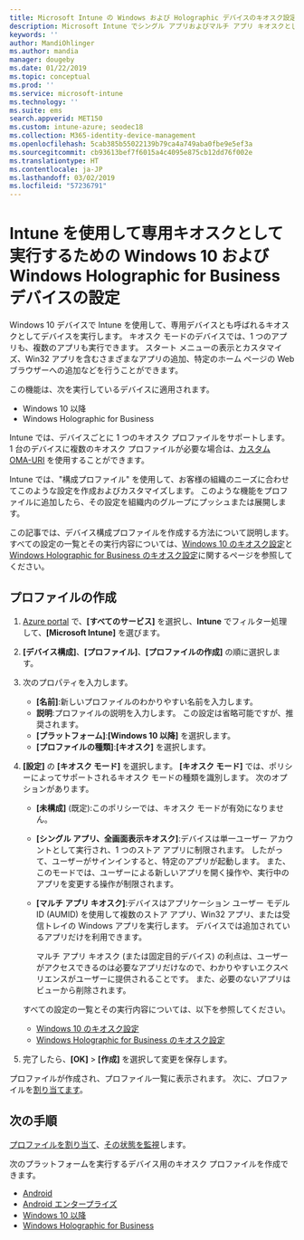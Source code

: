 ```yaml
---
title: Microsoft Intune の Windows および Holographic デバイスのキオスク設定 - Azure | Microsoft Docs
description: Microsoft Intune でシングル アプリおよびマルチ アプリ キオスクとして Windows 10 (以降) および Windows Holographic for Business デバイスを構成し、スタート メニューのカスタマイズ、アプリの追加、タスク バーの表示、および Web ブラウザーの構成を行います。
keywords: ''
author: MandiOhlinger
ms.author: mandia
manager: dougeby
ms.date: 01/22/2019
ms.topic: conceptual
ms.prod: ''
ms.service: microsoft-intune
ms.technology: ''
ms.suite: ems
search.appverid: MET150
ms.custom: intune-azure; seodec18
ms.collection: M365-identity-device-management
ms.openlocfilehash: 5cab385b55022139b79ca4a749aba0fbe9e5ef3a
ms.sourcegitcommit: cb93613bef7f6015a4c4095e875cb12dd76f002e
ms.translationtype: HT
ms.contentlocale: ja-JP
ms.lasthandoff: 03/02/2019
ms.locfileid: "57236791"
---
```

# <a name="windows-10-and-windows-holographic-for-business-device-settings-to-run-as-a-dedicated-kiosk-using-intune"></a>Intune を使用して専用キオスクとして実行するための Windows 10 および Windows Holographic for Business デバイスの設定

Windows 10 デバイスで Intune を使用して、専用デバイスとも呼ばれるキオスクとしてデバイスを実行します。 キオスク モードのデバイスでは、1 つのアプリも、複数のアプリも実行できます。 スタート メニューの表示とカスタマイズ、Win32 アプリを含むさまざまなアプリの追加、特定のホーム ページの Web ブラウザーへの追加などを行うことができます。 

この機能は、次を実行しているデバイスに適用されます。

- Windows 10 以降
- Windows Holographic for Business

Intune では、デバイスごとに 1 つのキオスク プロファイルをサポートします。 1 台のデバイスに複数のキオスク プロファイルが必要な場合は、[カスタム OMA-URI](custom-settings-windows-10.md) を使用することができます。

Intune では、"構成プロファイル" を使用して、お客様の組織のニーズに合わせてこのような設定を作成およびカスタマイズします。 このような機能をプロファイルに追加したら、その設定を組織内のグループにプッシュまたは展開します。

この記事では、デバイス構成プロファイルを作成する方法について説明します。 すべての設定の一覧とその実行内容については、[Windows 10 のキオスク設定](kiosk-settings-windows.md)と [Windows Holographic for Business のキオスク設定](kiosk-settings-holographic.md)に関するページを参照してください。

## <a name="create-the-profile"></a>プロファイルの作成

1. [Azure portal](https://portal.azure.com) で、**[すべてのサービス]** を選択し、**Intune** でフィルター処理して、**[Microsoft Intune]** を選びます。
2. **[デバイス構成]**、**[プロファイル]**、**[プロファイルの作成]** の順に選択します。
3. 次のプロパティを入力します。

   - **[名前]**:新しいプロファイルのわかりやすい名前を入力します。
   - **説明**:プロファイルの説明を入力します。 この設定は省略可能ですが、推奨されます。
   - **[プラットフォーム]**:**[Windows 10 以降]** を選択します。
   - **[プロファイルの種類]**:**[キオスク]** を選択します。

4. **[設定]** の **[キオスク モード]** を選択します。 **[キオスク モード]** では、ポリシーによってサポートされるキオスク モードの種類を識別します。 次のオプションがあります。

    - **[未構成]** (既定):このポリシーでは、キオスク モードが有効になりません。
    - **[シングル アプリ、全画面表示キオスク]**:デバイスは単一ユーザー アカウントとして実行され、1 つのストア アプリに制限されます。 したがって、ユーザーがサインインすると、特定のアプリが起動します。 また、このモードでは、ユーザーによる新しいアプリを開く操作や、実行中のアプリを変更する操作が制限されます。
    - **[マルチ アプリ キオスク]**:デバイスはアプリケーション ユーザー モデル ID (AUMID) を使用して複数のストア アプリ、Win32 アプリ、または受信トレイの Windows アプリを実行します。 デバイスでは追加されているアプリだけを利用できます。

        マルチ アプリ キオスク (または固定目的デバイス) の利点は、ユーザーがアクセスできるのは必要なアプリだけなので、わかりやすいエクスペリエンスがユーザーに提供されることです。 また、必要のないアプリはビューから削除されます。

    すべての設定の一覧とその実行内容については、以下を参照してください。
      - [Windows 10 のキオスク設定](kiosk-settings-windows.md)
      - [Windows Holographic for Business のキオスク設定](kiosk-settings-holographic.md)

5. 完了したら、**[OK]** > **[作成]** を選択して変更を保存します。 

プロファイルが作成され、プロファイル一覧に表示されます。 次に、プロファイルを[割り当てます](device-profile-assign.md)。

## <a name="next-steps"></a>次の手順

[プロファイルを割り当て](device-profile-assign.md)、[その状態を監視](device-profile-monitor.md)します。

次のプラットフォームを実行するデバイス用のキオスク プロファイルを作成できます。
- [Android](device-restrictions-android.md#kiosk)
- [Android エンタープライズ](device-restrictions-android-for-work.md#dedicated-device-settings)
- [Windows 10 以降](kiosk-settings-windows.md)
- [Windows Holographic for Business](kiosk-settings-holographic.md)
